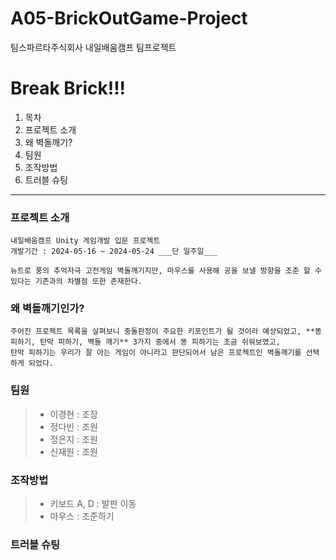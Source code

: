 # A05-BrickOutGame-Project
팀스파르타주식회사 내일배움캠프 팀프로젝트

Break Brick!!!
===============

1. 목차
2. 프로젝트 소개
3. 왜 벽돌깨기?
4. 팀원
5. 조작방법
6. 트러블 슈팅

------------------

### 프로젝트 소개

    내일배움캠프 Unity 게임개발 입문 프로젝트
    개발기간 : 2024-05-16 ~ 2024-05-24 ___단 일주일___

    뉴트로 풍의 추억자극 고전게임 벽돌깨기지만, 마우스를 사용해 공을 보낼 방향을 조준 할 수 있다는 기존과의 차별점 또한 존재한다.

### 왜 벽돌깨기인가?

    주어진 프로젝트 목록을 살펴보니 충돌판정이 주요한 키포인트가 될 것이라 예상되었고, **똥 피하기, 탄막 피하기, 벽돌 깨기** 3가지 중에서 똥 피하기는 조금 쉬워보였고,
    탄막 피하기는 우리가 잘 아는 게임이 아니라고 판단되어서 남은 프로젝트인 벽돌깨기를 선택하게 되었다.

### 팀원

   > + 이경현 : 조장
   > + 정다빈 : 조원
   > + 정은지 : 조원
   > + 신재원 : 조원

### 조작방법

   > + 키보드 A, D : 발판 이동
   > + 마우스 : 조준하기

### 트러블 슈팅

    

           
